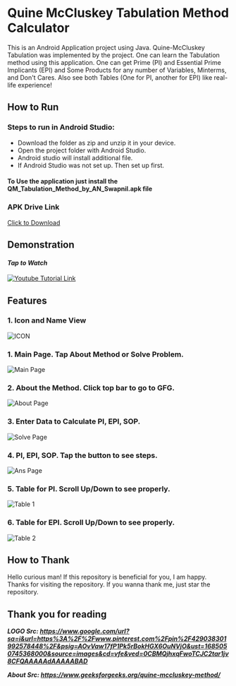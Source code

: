 # Quine McCluskey Tabulation Method Calculator
 This is an Android Application project using Java. Quine-McCluskey Tabulation was implemented by the project. One can learn the Tabulation method using this application. One can get Prime (PI) and Essential Prime Implicants (EPI) and Some Products for any number of Variables, Minterms, and Don't Cares. Also see both Tables (One for PI, another for EPI) like real-life experience!

## How to Run
### Steps to run in Android Studio:
- Download the folder as zip and unzip it in your device.
- Open the project folder with Android Studio.
- Android studio will install additional file.
- If Android Studio was not set up. Then set up first.

#### To Use the application just install the QM_Tabulation_Method_by_AN_Swapnil.apk file

### APK Drive Link
[Click to Download](https://drive.google.com/file/d/1XfV7SjhuIV-YLaXIlEa6CfQ6_sptcQ5E/view?usp=sharing)

## Demonstration
#### ***Tap to Watch***
[![Youtube Tutorial Link](http://img.youtube.com/vi/IWpVVDBcS44/0.jpg)](http://www.youtube.com/watch?v=IWpVVDBcS44 "Youtube Tutorial Link")

## Features
### 1. Icon and Name View
![ICON](https://github.com/AN-SWAPNIL/L2-T1-Practice-Project--Android-Java/assets/97844745/589c40e3-4527-4e41-9970-ef76f41c78c7)
### 1. Main Page. Tap About Method or Solve Problem.
![Main Page](https://github.com/AN-SWAPNIL/L2-T1-Practice-Project--Android-Java/assets/97844745/17f0483d-243a-4885-8f69-fdefe0d49f37)
### 2. About the Method. Click top bar to go to GFG.
![About Page](https://github.com/AN-SWAPNIL/L2-T1-Practice-Project--Android-Java/assets/97844745/0cdd0c8e-cc4b-4c8d-9bda-04396de62f56)
### 3. Enter Data to Calculate PI, EPI, SOP.
![Solve Page](https://github.com/AN-SWAPNIL/L2-T1-Practice-Project--Android-Java/assets/97844745/ed157092-4710-4dbe-8e2d-f066d9f3c98f)
### 4. PI, EPI, SOP. Tap the button to see steps.
![Ans Page](https://github.com/AN-SWAPNIL/L2-T1-Practice-Project--Android-Java/assets/97844745/fdd48493-0091-4e94-b459-bcbe83fb2b81)
### 5. Table for PI. Scroll Up/Down to see properly.
![Table 1](https://github.com/AN-SWAPNIL/L2-T1-Practice-Project--Android-Java/assets/97844745/fa6b2e45-1a4f-4288-a343-b063848ac12e)
### 6. Table for EPI. Scroll Up/Down to see properly.
![Table 2](https://github.com/AN-SWAPNIL/L2-T1-Practice-Project--Android-Java/assets/97844745/516fe05e-3a6f-4a9d-b86d-85c34e61c2d2)


## How to Thank
Hello curious man! If this repository is beneficial for you, I am happy. Thanks for visiting the repository. If you wanna thank me, just star the repository.

## Thank you for reading

***LOGO Src: https://www.google.com/url?sa=i&url=https%3A%2F%2Fwww.pinterest.com%2Fpin%2F429038301992578448%2F&psig=AOvVaw17fP1Pk5rBokHGX6OuNVjO&ust=1685050745368000&source=images&cd=vfe&ved=0CBMQjhxqFwoTCJC2tar1jv8CFQAAAAAdAAAAABAD***

***About Src: https://www.geeksforgeeks.org/quine-mccluskey-method/***

